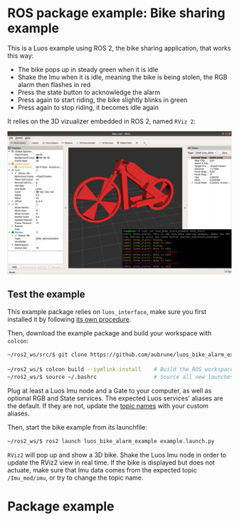 # ROS package example: Bike sharing example

This is a Luos example using ROS 2, the bike sharing application, that works this way:

* The bike pops up in steady green when it is idle
* Shake the Imu when it is idle, meaning the bike is being stolen, the RGB alarm then flashes in red
* Press the state button to acknowledge the alarm
* Press again to start riding, the bike slightly blinks in green
* Press again to stop riding, it becomes idle again

It relies on the 3D vizualizer embedded in ROS 2, named `RViz 2`:

![Bike sharing example](https://raw.githubusercontent.com/aubrune/luos_bike_alarm_example/master/doc/img/rviz.png)

## Test the example

This example package relies on `luos_interface`, make sure you first installed it by following [its own procedure](../ros.md).

Then, download the example package and build your workspace with `colcon`:
```bash
~/ros2_ws/src/$ git clone https://github.com/aubrune/luos_bike_alarm_example.git

~/ros2_ws/$ colcon build --symlink-install    # Build the ROS workspace
~/ros2_ws/$ source ~/.bashrc                  # Source all new launches messages and resources
```

Plug at least a Luos Imu node and a Gate to your computer, as well as optional RGB and State services. The expected Luos services' aliases are the default. If they are not, update the <a href="https://github.com/aubrune/luos_bike_alarm_example/blob/master/luos_bike_alarm_example/bike_alarm.py#L12-L15" target="_blank">topic names</a> with your custom aliases.

Then, start the bike example from its launchfile:
```bash
~/ros2_ws/$ ros2 launch luos_bike_alarm_example example.launch.py
```

`RViz2` will pop up and show a 3D bike. Shake the Luos Imu node in order to update the RViz2 view in real time. If the bike is displayed but does not actuate, make sure that Imu data comes from the expected topic `/Imu_mod/imu`, or try to change the topic name.


# Package example
